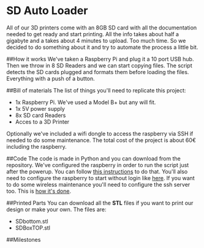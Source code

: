 # SD Auto Loader
All of our 3D printers come with an 8GB SD card with all the documentation needed to get ready and start printing.
All the info takes about half a gigabyte and a takes about 4 minutes to upload. Too much time. So we decided to do something about it and try to automate the process a little bit.

##How it works
We've taken a Raspberry Pi and plug it a 10 port USB hub. Then we throw in 8 SD Readers and we can start copying files.
The script detects the SD cards plugged and formats them before loading the files. Everything with a push of a button.

##Bill of materials
The list of things you'll need to replicate this project:
* 1x Raspberry Pi. We've used a Model B+ but any will fit. 
* 1x 5V power supply
* 8x SD card Readers
* Acces to a 3D Printer

Optionally we've included a wifi dongle to access the raspberry via SSH if needed to do some maintenance.
The total cost of the project is about 60€ including the raspberry.

##Code
The code is made in Python and you can download from the repository. We've configured the raspberry in order to run the script just after the powerup. You can follow [this instructions](http://www.raspberry-projects.com/pi/pi-operating-systems/raspbian/auto-running-programs) to do that.
You'll also need to configure the raspberry to start without login like [here](http://stackoverflow.com/questions/17830333/start-raspberry-pi-without-login).
If you want to do some wireless maintenance you'll need to configure the ssh server too. This is [how it's done](https://www.raspberrypi.org/documentation/remote-access/ssh/).

##Printed Parts
You can download all the **STL** files if you want to print our design or make your own.
The files are: 
* SDbottom.stl
* SDBoxTOP.stl


##Milestones






